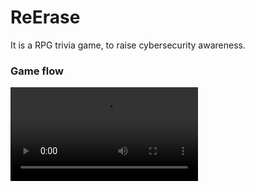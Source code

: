 # ReErase
It is a RPG trivia game, to raise cybersecurity awareness. 

### Game flow
![GitHub Logo](/GameDescription/ReErase.mp4)
